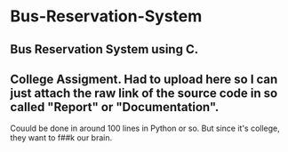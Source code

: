 # Bus-Reservation-System
Bus Reservation System using C.
---------------------------------
College Assigment. Had to upload here so I can just attach the raw link of the source code in so called "Report" or "Documentation".
---------------------------------
Couuld be done in around 100 lines in Python or so. But since it's college, they want to f##k our brain.
